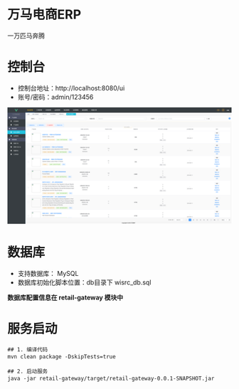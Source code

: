 # 万马电商ERP
一万匹马奔腾

# 控制台
- 控制台地址：http://localhost:8080/ui
- 账号/密码：admin/123456

![./doc/index.png](./doc/index.png)

# 数据库
- 支持数据库： MySQL
- 数据库初始化脚本位置：db目录下 wisrc_db.sql

**数据库配置信息在 retail-gateway 模块中**

# 服务启动
```
## 1. 编译代码
mvn clean package -DskipTests=true

## 2. 启动服务
java -jar retail-gateway/target/retail-gateway-0.0.1-SNAPSHOT.jar 
```